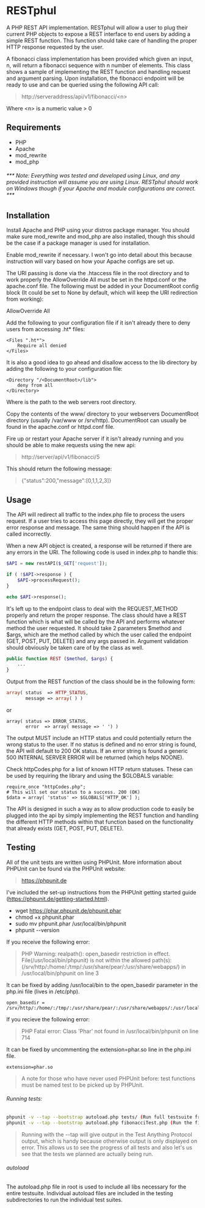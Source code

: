  RESTphul
==========

A PHP REST API implementation. RESTphul will allow a user to plug their current PHP objects to expose a REST interface to end users by adding a simple REST function. This function should take care of handling the proper HTTP response requested by the user. 

A fibonacci class implementation has been provided which given an input, n, will return a fibonacci sequence with n number of elements. This class shows a sample of implementing the REST function and handling request and argument parsing. Upon installation, the fibonacci endpoint will be ready to use and can be queried using the following API call:

>   http://serveraddress/api/v1/fibonacci/\<n\>

Where \<n\> is a numeric value > 0


 Requirements
--------------
- PHP
- Apache
- mod_rewrite
- mod_php

###### *** Note: Everything was tested and developed using Linux, and any provided instruction will assume you are using Linux. RESTphul should work on Windows though if your Apache and module configurations are correct. ***


 Installation
--------------
Install Apache and PHP using your distros package manager. You should make sure mod_rewrite and mod_php are also installed, though this should be the case if a package manager is used for installation.

Enable mod_rewrite if necessary. I won't go into detail about this because instruction will vary based on how your Apache configs are set up.

The URI passing is done via the .htaccess file in the root directory and to work properly the AllowOverride All must be set in the httpd.conf or the apache.conf file. The following must be added in your DocumentRoot config block (It could be set to None by default, which will keep the URI redirection from working):

   AllowOverride All
    
Add the following to your configuration file if it isn't already there to deny users from accessing .ht* files:

```
<Files ".ht*">
    Require all denied
</Files>
```

It is also a good idea to go ahead and disallow access to the lib directory by adding the following to your configuration file:

```
<Directory "/<DocumentRoot>/lib">
    deny from all
</Directory>
```

Where <DocumentRoot> is the path to the web servers root directory.

Copy the contents of the www/ directory to your webservers DocumentRoot directory (usually /var/www or /srv/http). DocumentRoot can usually be found in the apache.conf or httpd.conf file. 

Fire up or restart your Apache server if it isn't already running and you should be able to make requests using the new api:
>   http://server/api/v1/fibonacci/5

This should return the following message:
>   {"status":200,"message":[0,1,1,2,3]}


 Usage
-------
The API will redirect all traffic to the index.php file to process the users request. If a user tries to access this page directly, they will get the proper error response and message. The same thing should happen if the API is called incorrectly.

When a new API object is created, a response will be returned if there are any errors in the URI. The following code is used in index.php to handle this:

```php
$API = new restAPI($_GET['request']);

if ( !$API->response ) {
    $API->processRequest();
}

echo $API->response(); 
```

It's left up to the endpoint class to deal with the REQUEST_METHOD properly and return the proper response. The class should have a REST function which is what will be called by the API and performs whatever method the user requested. It should take 2 parameters $method and $args, which are the method called by which the user called the endpoint (GET, POST, PUT, DELETE) and any args passed in. Argument validation should obviously be taken care of by the class as well.

```php
public function REST ($method, $args) {
    ...
}
```

Output from the REST function of the class should be in the following form:

```php
array( status  => HTTP_STATUS,
       message => array( ) )
```

or

```
array( status => ERROR_STATUS,
       error  => array( message => ' ') )
```

The output MUST include an HTTP status and could potentially return the wrong status to the user. If no status is defined and no error string is found, the API will default to 200 OK status. If an error string is found a generic 500 INTERNAL SERVER ERROR will be returned (which helps NOONE).

Check httpCodes.php for a list of known HTTP return statuses. These can be used by requiring the library and using the $GLOBALS variable:

```
require_once "httpCodes.php";
# This will set our status to a success. 200 (OK)
$data = array( 'status' => $GLOBALS['HTTP_OK'] ); 
```

The API is designed in such a way as to allow production code to easily be plugged into the api by simply implementing the REST function and handling the different HTTP methods within that function based on the functionality that already exists (GET, POST, PUT, DELETE).


 Testing
---------
All of the unit tests are written using PHPUnit. More information about PHPUnit can be found via the PHPUnit website:

> https://phpunit.de

I've included the set-up instructions from the PHPUnit getting started guide (https://phpunit.de/getting-started.html).

- wget https://phar.phpunit.de/phpunit.phar
- chmod +x phpunit.phar
- sudo mv phpunit.phar /usr/local/bin/phpunit
- phpunit --version

If you receive the following error:
> PHP Warning:  realpath(): open_basedir restriction in effect. File(/usr/local/bin/phpunit) is not within the allowed path(s): (/srv/http/:/home/:/tmp/:/usr/share/pear/:/usr/share/webapps/) in /usr/local/bin/phpunit on line 3

It can be fixed by adding /usr/local/bin to the open_basedir parameter in the php.ini file (lives in /etc/php).

```
open_basedir = /srv/http/:/home/:/tmp/:/usr/share/pear/:/usr/share/webapps/:/usr/local/bin/
```

If you recieve the following error:
> PHP Fatal error:  Class 'Phar' not found in /usr/local/bin/phpunit on line 714

It can be fixed by uncommenting the extension=phar.so line in the php.ini file.

```
extension=phar.so
```

> A note for those who have never used PHPUnit before: test functions must be named test<Something> to be picked up by PHPUnit.

###### Running tests:
```bash
phpunit -v --tap --bootstrap autoload.php tests/ (Run full testsuite from root directory)
phpunit -v --tap --bootstrap autoload.php fibonacciTest.php (Run the fibonacci class testsuite from the tests/fibonacci directory)
```
> Running with the --tap will give output in the Test Anything Protocol output, which is handy because otherwise output is only displayed on error. This allows us to see the progress of all tests and also let's us see that the tests we planned are actually being run.
 
###### autoload
The autoload.php file in root is used to include all libs necessary for the entire testsuite. Individual autoload files are included in the testing subdirectories to run the individual test suites.

